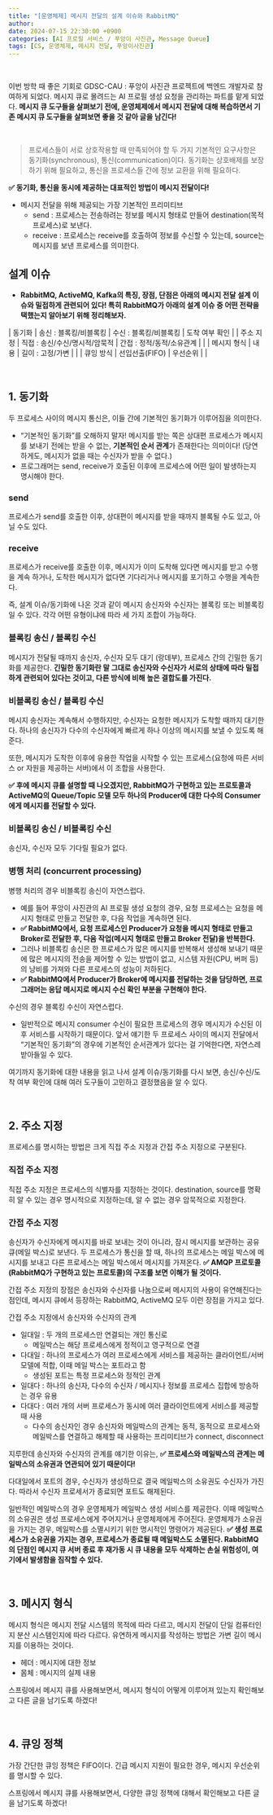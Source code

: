 ```yaml
---
title: "[운영체제] 메시지 전달의 설계 이슈와 RabbitMQ"
author:
date: 2024-07-15 22:30:00 +0900
categories: [AI 프로필 서비스 / 푸앙이 사진관, Message Queue]
tags: [CS, 운영체제, 메시지 전달, 푸앙이사진관]
---
```


<br>

이번 방학 때 좋은 기회로 GDSC-CAU : 푸앙이 사진관 프로젝트에 백엔드 개발자로 참여하게 되었다. 메시지 큐로 몰려드는 AI 프로필 생성 요청을 관리하는 파트를 맡게 되었다.
**메시지 큐 도구들을 살펴보기 전에, 운영체제에서 메시지 전달에 대해 복습하면서 기존 메시지 큐 도구들을 살펴보면 좋을 것 같아 글을 남긴다!**

<br>

> 프로세스들이 서로 상호작용할 때 만족되어야 할 두 가지 기본적인 요구사항은 동기화(synchronous), 통신(communication)이다.
> 동기화는 상호배제를 보장하기 위해 필요하고, 통신을 프로세스들 간에 정보 교환을 위해 필요하다.

**✅ 동기화, 통신을 동시에 제공하는 대표적인 방법이 메시지 전달이다!**

>

- 메시지 전달을 위해 제공되는 가장 기본적인 프리미티브
  - send : 프로세스는 전송하려는 정보를 메시지 형태로 만들어 destination(목적 프로세스)로 보낸다.
  - receive : 프로세스는 receive를 호출하여 정보를 수신할 수 있는데, source는 메시지를 보낸 프로세스를 의미한다.

## **설계 이슈**

- **RabbitMQ, ActiveMQ, Kafka의 특징, 장점, 단점은 아래의 메시지 전달 설계 이슈와 밀접하게 관련되어 있다! 특히 RabbitMQ가 아래의 설계 이슈 중 어떤 전략을 택했는지 알아보기 위해 정리해보자.**

| 동기화 | 송신 : 블록킹/비블록킹 | 수신 : 블록킹/비블록킹 | 도착 여부 확인 |
| 주소 지정 | 직접 : 송신/수신/명시적/암묵적 | 간접 : 정적/동적/소유관계 | |
| 메시지 형식 | 내용 | 길이 : 고정/가변 | |
| 큐잉 방식 | 선입선출(FIFO) | 우선순위 | |

<br>

## **1. 동기화**

두 프로세스 사이의 메시지 통신은, 이들 간에 기본적인 동기화가 이루어짐을 의미한다.

- “기본적인 동기화”를 오해하지 말자! 메시지를 받는 쪽은 상대편 프로세스가 메시지를 보내기 전에는 받을 수 없는, **기본적인 순서 관계**가 존재한다는 의미이다! (당연하게도, 메시지가 없을 때는 수신자가 받을 수 없다.)
- 프로그래머는 send, receive가 호출된 이후에 프로세스에 어떤 일이 발생하는지 명시해야 한다.

### **send**

프로세스가 send를 호출한 이후, 상대편이 메시지를 받을 때까지 블록될 수도 있고, 아닐 수도 있다.

### **receive**

프로세스가 receive를 호출한 이후, 메시지가 이미 도착해 있다면 메시지를 받고 수행을 계속 하거나, 도착한 메시지가 없다면 기다리거나 메시지를 포기하고 수행을 계속한다.

즉, 설계 이슈/동기화에 나온 것과 같이 메시지 송신자와 수신자는 블록킹 또는 비블록킹일 수 있다. 각각 어떤 유형이냐에 따라 세 가지 조합이 가능하다.

### **블록킹 송신 / 블록킹 수신**

메시지가 전달될 때까지 송신자, 수신자 모두 대기 (랑데부), 프로세스 간의 긴밀한 동기화를 제공한다. **긴밀한 동기화란 말 그대로 송신자와 수신자가 서로의 상태에 따라 밀접하게 관련되어 있다는 것이고, 다른 방식에 비해 높은 결합도를 가진다.**

### **비블록킹 송신 / 블록킹 수신**

메시지 송신자는 계속해서 수행하지만, 수신자는 요청한 메시지가 도착할 때까지 대기한다. 하나의 송신자가 다수의 수신자에게 빠르게 하나 이상의 메시지를 보낼 수 있도록 해준다.

또한, 메시지가 도착한 이후에 유용한 작업을 시작할 수 있는 프로세스(요청에 따른 서비스 or 자원을 제공하는 서버)에서 이 조합을 사용한다.

**✅ 후에 메시지 큐를 설명할 때 나오겠지만, RabbitMQ가 구현하고 있는 프로토콜과 ActiveMQ의 Queue/Topic 모델 모두 하나의 Producer에 대한 다수의 Consumer에게 메시지를 전달할 수 있다.**

### **비블록킹 송신 / 비블록킹 수신**

송신자, 수신자 모두 기다릴 필요가 없다.

### **병행 처리 (concurrent processing)**

병행 처리의 경우 비블록킹 송신이 자연스럽다.

- 예를 들어 푸앙이 사진관의 AI 프로필 생성 요청의 경우, 요청 프로세스는 요청을 메시지 형태로 만들고 전달한 후, 다음 작업을 계속하면 된다.
- **✅ RabbitMQ에서, 요청 프로세스인 Producer가 요청을 메시지 형태로 만들고 Broker로 전달한 후, 다음 작업(메시지 형태로 만들고 Broker 전달)을 반복한다.**
- 그러나 비블록킹 송신은 한 프로세스가 많은 메시지를 반복해서 생성해 보내기 때문에 많은 메시지의 전송을 제어할 수 있는 방법이 없고, 시스템 자원(CPU, 버퍼 등)의 낭비를 가져와 다른 프로세스의 성능이 저하된다.
- **✅ RabbitMQ에서 Producer가 Broker에 메시지를 전달하는 것을 담당하면, 프로그래머는 응답 메시지로 메시지 수신 확인 부분을 구현해야 한다.**

수신의 경우 블록킹 수신이 자연스럽다.

- 일반적으로 메시지 consumer 수신이 필요한 프로세스의 경우 메시지가 수신된 이후 서비스를 시작하기 때문이다. 앞서 얘기한 두 프로세스 사이의 메시지 전달에서 “기본적인 동기화”의 경우에 기본적인 순서관계가 있다는 걸 기억한다면, 자연스레 받아들일 수 있다.

여기까지 동기화에 대한 내용을 읽고 나서 설계 이슈/동기화를 다시 보면, 송신/수신/도착 여부 확인에 대해 여러 도구들이 고민하고 결정했음을 알 수 있다.

<br>

## **2. 주소 지정**

프로세스를 명시하는 방법은 크게 직접 주소 지정과 간접 주소 지정으로 구분된다.

### **직접 주소 지정**

직접 주소 지정은 프로세스의 식별자를 지정하는 것이다. destination, source를 명확히 알 수 있는 경우 명시적으로 지정하는데, 알 수 없는 경우 암묵적으로 지정한다.

### **간접 주소 지정**

송신자가 수신자에게 메시지를 바로 보내는 것이 아니라, 잠시 메시지를 보관하는 공유 큐(메일 박스)로 보낸다. 두 프로세스가 통신을 할 때, 하나의 프로세스는 메일 박스에 메시지를 보내고 다른 프로세스는 메일 박스에서 메시지를 가져온다. **✅ AMQP 프로토콜(RabbitMQ가 구현하고 있는 프로토콜)의 구조를 보면 이해가 될 것이다.**

간접 주소 지정의 장점은 송신자와 수신자를 나눔으로써 메시지의 사용이 유연해진다는 점인데, 메시지 큐에서 등장하는 RabbitMQ, ActiveMQ 모두 이런 장점을 가지고 있다.

간접 주소 지정에서 송신자와 수신자의 관계

- 일대일 : 두 개의 프로세스만 연결되는 개인 통신로
  - 메일박스는 해당 프로세스에게 정적이고 영구적으로 연결
- 다대일 : 하나의 프로세스가 여러 프로세스에게 서비스를 제공하는 클라이언트/서버 모델에 적합, 이때 메일 박스는 포트라고 함
  - 생성된 포트는 특정 프로세스와 정적인 관계
- 일대다 : 하나의 송신자, 다수의 수신자 / 메시지나 정보를 프로세스 집합에 방송하는 경우 유용
- 다대다 : 여러 개의 서버 프로세스가 동시에 여러 클라이언트에게 서비스를 제공할 때 사용
  - 다수의 송신자인 경우 송신자와 메일박스의 관계는 동적, 동적으로 프로세스와 메일박스를 연결하고 해제할 때 사용하는 프리미티브가 connect, disconnect

지루한데 송신자와 수신자의 관계를 얘기한 이유는, **✅ 프로세스와 메일박스의 관계는 메일박스의 소유권과 연관되어 있기 때문이다!**

다대일에서 포트의 경우, 수신자가 생성하므로 결국 메일박스의 소유권도 수신자가 가진다. 따라서 수신자 프로세서가 종료되면 포트도 해제된다.

일반적인 메일박스의 경우 운영체제가 메일박스 생성 서비스를 제공한다. 이때 메일박스의 소유권은 생성 프로세스에게 주어지거나 운영체제에게 주어진다. 운영체제가 소유권을 가지는 경우, 메일박스를 소멸시키기 위한 명시적인 명령어가 제공된다. **✅ 생성 프로세스가 소유권을 가지는 경우, 프로세스가 종료될 때 메일박스도 소멸된다. RabbitMQ의 단점인 메시지 큐 서버 종료 후 재가동 시 큐 내용을 모두 삭제하는 손실 위험성이, 여기에서 발생함을 짐작할 수 있다.**

<br>

## **3. 메시지 형식**

메시지 형식은 메시지 전달 시스템의 목적에 따라 다르고, 메시지 전달이 단일 컴퓨터인지 분산 시스템인지에 따라 다르다. 유연하게 메시지를 작성하는 방법은 가변 길이 메시지를 이용하는 것이다.

- 헤더 : 메시지에 대한 정보
- 몸체 : 메시지의 실제 내용

스프링에서 메시지 큐를 사용해보면서, 메시지 형식이 어떻게 이루어져 있는지 확인해보고 다른 글을 남기도록 하겠다!

<br>

## **4. 큐잉 정책**

가장 간단한 큐잉 정책은 FIFO이다. 긴급 메시지 지원이 필요한 경우, 메시지 우선순위를 명시할 수 있다.

스프링에서 메시지 큐를 사용해보면서, 다양한 큐잉 정책에 대해서 확인해보고 다른 글을 남기도록 하겠다!

<br>

<br>

<script src="https://utteranc.es/client.js"
        repo="RumosZin/rumoszin.github.io"
        issue-term="pathname"
        theme="github-light"
        crossorigin="anonymous"
        async>
</script>
